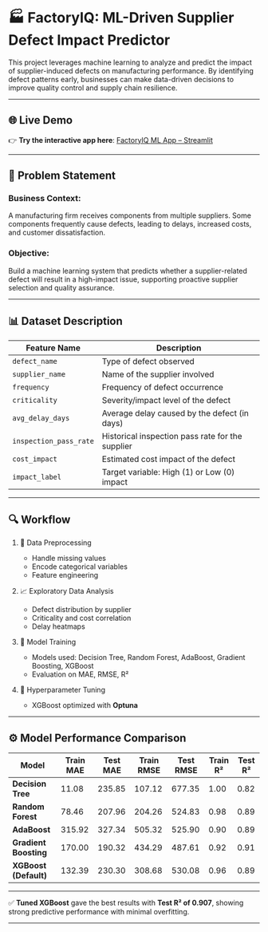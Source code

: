 # 🏭 FactoryIQ: ML-Driven Supplier Defect Impact Predictor

This project leverages machine learning to analyze and predict the impact of supplier-induced defects on manufacturing performance. By identifying defect patterns early, businesses can make data-driven decisions to improve quality control and supply chain resilience.

---

## 🌐 Live Demo

👉 **Try the interactive app here**: [FactoryIQ ML App – Streamlit](https://factoryiq-mldrivensupplierdefectimpactpredictor.streamlit.app/)  

---

## 📌 Problem Statement

### Business Context:
A manufacturing firm receives components from multiple suppliers. Some components frequently cause defects, leading to delays, increased costs, and customer dissatisfaction.

### Objective:
Build a machine learning system that predicts whether a supplier-related defect will result in a high-impact issue, supporting proactive supplier selection and quality assurance.

---

## 📊 Dataset Description

| Feature Name           | Description                                      |
|------------------------|--------------------------------------------------|
| `defect_name`          | Type of defect observed                          |
| `supplier_name`        | Name of the supplier involved                    |
| `frequency`            | Frequency of defect occurrence                   |
| `criticality`          | Severity/impact level of the defect              |
| `avg_delay_days`       | Average delay caused by the defect (in days)     |
| `inspection_pass_rate` | Historical inspection pass rate for the supplier |
| `cost_impact`          | Estimated cost impact of the defect              |
| `impact_label`         | Target variable: High (1) or Low (0) impact      |

---

## 🔍 Workflow

1. 📂 Data Preprocessing
   - Handle missing values
   - Encode categorical variables
   - Feature engineering

2. 📈 Exploratory Data Analysis
   - Defect distribution by supplier
   - Criticality and cost correlation
   - Delay heatmaps

3. 🤖 Model Training
   - Models used: Decision Tree, Random Forest, AdaBoost, Gradient Boosting, XGBoost
   - Evaluation on MAE, RMSE, R²

4. 🎯 Hyperparameter Tuning
   - XGBoost optimized with **Optuna**


---

## ⚙️ Model Performance Comparison

| Model                   | Train MAE | Test MAE | Train RMSE | Test RMSE | Train R² | Test R² |
|------------------------|-----------|----------|------------|-----------|----------|---------|
| **Decision Tree**       | 11.08     | 235.85   | 107.12     | 677.35    | 1.00     | 0.82    |
| **Random Forest**       | 78.46     | 207.96   | 204.26     | 524.83    | 0.98     | 0.89    |
| **AdaBoost**            | 315.92    | 327.34   | 505.32     | 525.90    | 0.90     | 0.89    |
| **Gradient Boosting**   | 170.00    | 190.32   | 434.29     | 487.61    | 0.92     | 0.91    |
| **XGBoost (Default)**   | 132.39    | 230.30   | 308.68     | 530.08    | 0.96     | 0.89    |

---

✅ **Tuned XGBoost** gave the best results with **Test R² of 0.907**, showing strong predictive performance with minimal overfitting.

---

